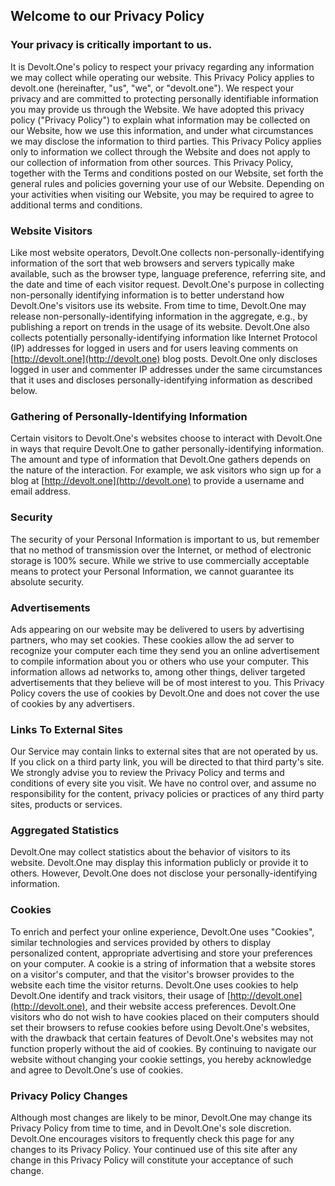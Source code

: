 ## Welcome to our Privacy Policy

### Your privacy is critically important to us.

It is Devolt.One's policy to respect your privacy regarding any information we may collect while operating our website. This Privacy Policy applies to devolt.one (hereinafter, "us", "we", or "devolt.one"). We respect your privacy and are committed to protecting personally identifiable information you may provide us through the Website. We have adopted this privacy policy ("Privacy Policy") to explain what information may be collected on our Website, how we use this information, and under what circumstances we may disclose the information to third parties. This Privacy Policy applies only to information we collect through the Website and does not apply to our collection of information from other sources.
This Privacy Policy, together with the Terms and conditions posted on our Website, set forth the general rules and policies governing your use of our Website. Depending on your activities when visiting our Website, you may be required to agree to additional terms and conditions.

### Website Visitors
Like most website operators, Devolt.One collects non-personally-identifying information of the sort that web browsers and servers typically make available, such as the browser type, language preference, referring site, and the date and time of each visitor request. Devolt.One's purpose in collecting non-personally identifying information is to better understand how Devolt.One's visitors use its website. From time to time, Devolt.One may release non-personally-identifying information in the aggregate, e.g., by publishing a report on trends in the usage of its website.
Devolt.One also collects potentially personally-identifying information like Internet Protocol (IP) addresses for logged in users and for users leaving comments on [http://devolt.one](http://devolt.one) blog posts. Devolt.One only discloses logged in user and commenter IP addresses under the same circumstances that it uses and discloses personally-identifying information as described below.

### Gathering of Personally-Identifying Information
Certain visitors to Devolt.One's websites choose to interact with Devolt.One in ways that require Devolt.One to gather personally-identifying information. The amount and type of information that Devolt.One gathers depends on the nature of the interaction. For example, we ask visitors who sign up for a blog at [http://devolt.one](http://devolt.one) to provide a username and email address.

### Security
The security of your Personal Information is important to us, but remember that no method of transmission over the Internet, or method of electronic storage is 100% secure. While we strive to use commercially acceptable means to protect your Personal Information, we cannot guarantee its absolute security.

### Advertisements
Ads appearing on our website may be delivered to users by advertising partners, who may set cookies. These cookies allow the ad server to recognize your computer each time they send you an online advertisement to compile information about you or others who use your computer. This information allows ad networks to, among other things, deliver targeted advertisements that they believe will be of most interest to you. This Privacy Policy covers the use of cookies by Devolt.One and does not cover the use of cookies by any advertisers.


### Links To External Sites
Our Service may contain links to external sites that are not operated by us. If you click on a third party link, you will be directed to that third party's site. We strongly advise you to review the Privacy Policy and terms and conditions of every site you visit.
We have no control over, and assume no responsibility for the content, privacy policies or practices of any third party sites, products or services.



### Aggregated Statistics
Devolt.One may collect statistics about the behavior of visitors to its website. Devolt.One may display this information publicly or provide it to others. However, Devolt.One does not disclose your personally-identifying information.


### Cookies
To enrich and perfect your online experience, Devolt.One uses "Cookies", similar technologies and services provided by others to display personalized content, appropriate advertising and store your preferences on your computer.
A cookie is a string of information that a website stores on a visitor's computer, and that the visitor's browser provides to the website each time the visitor returns. Devolt.One uses cookies to help Devolt.One identify and track visitors, their usage of [http://devolt.one](http://devolt.one), and their website access preferences. Devolt.One visitors who do not wish to have cookies placed on their computers should set their browsers to refuse cookies before using Devolt.One's websites, with the drawback that certain features of Devolt.One's websites may not function properly without the aid of cookies.
By continuing to navigate our website without changing your cookie settings, you hereby acknowledge and agree to Devolt.One's use of cookies.


### Privacy Policy Changes
Although most changes are likely to be minor, Devolt.One may change its Privacy Policy from time to time, and in Devolt.One's sole discretion. Devolt.One encourages visitors to frequently check this page for any changes to its Privacy Policy. Your continued use of this site after any change in this Privacy Policy will constitute your acceptance of such change.
